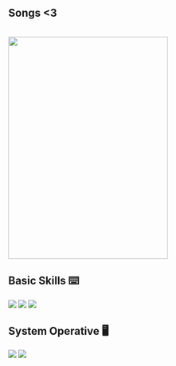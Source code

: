 ## Songs <3
<br>

<img width="320" height="445"  src="https://spotify-github-profile.kittinanx.com/api/view?uid=31pc2jjnflsqkjpfrcptdoalem3u&cover_image=true&theme=compact">


## Basic Skills ⌨️
<img src="https://img.shields.io/badge/Python-3776AB?style=for-the-badge&logo=python&logoColor=white" />
<img src="https://img.shields.io/badge/HTML5-E34F26?style=for-the-badge&logo=html5&logoColor=white" /> 
<img src="https://img.shields.io/badge/CSS3-1572B6?style=for-the-badge&logo=css3&logoColor=white" />

## System Operative 🖥️
<img src="https://img.shields.io/badge/Windows-017AD7?style=for-the-badge&logo=windows&logoColor=white" /> 
<img src="https://img.shields.io/badge/Linux-E34F26?style=for-the-badge&logo=linux&logoColor=black" />
